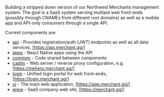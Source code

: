 Building a stripped down version of our Northwest Merchants management system. The goal
is a SaaS system serving multiple web front-ends (possibly through CNAMEs from different
root domains) as well as a mobile app and API-only consumers through a single API.

Current components are:

 * [api](api) - Provides registration/auth (JWT) endpoints as well as all data services,
   [https://api.merchant.gg/]
 * [apps](apps) - React Native apps using the API
 * [common](common) - Code shared between components
 * [caddy](caddy) - Web server / reverse proxy configuration, e.g. [https://inkhero.merchant.gg/]
 * [login](login) - Unified login portal for web front-ends, [https://login.merchant.gg/]
 * [ui](ui) - The main web application, [https://app.merchant.gg/]
 * [www](www) - SaaS company web site, [https://merchant.gg/]
